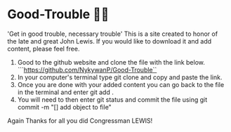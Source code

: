 # Good-Trouble ✊🏾 
'Get in good trouble, necessary trouble'
This is a site created to honor of the late and great John Lewis. If you would like to download it and add content, please feel free.

1. Good to the github website and clone the file with the link below.
```https://github.com/NykywanP/Good-Trouble``
2. In your computer's terminal type git clone and copy and paste the link.
3. Once you are done with your added content you can go back to the file in the terminal and enter git add .
4. You will need to then enter git status and commit the file using git commit -m "[] add object to file"

Again Thanks for all you did Congressman LEWIS!